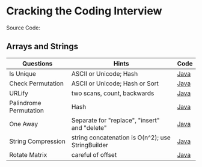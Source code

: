 # Cracking the Coding Interview

Source Code:

## Arrays and Strings

| Questions         | Hints                 | Code |
| ---------         | ----------------------| -----|
| Is Unique         | ASCII or Unicode; Hash                            | [Java](src/Q1_Arrays_and_Strings/Q1_1_IsUnique) |
| Check Permutation | ASCII or Unicode; Hash or Sort                    | [Java](src/Q1_Arrays_and_Strings/Q1_2_CheckPermutation) |
| URLify            | two scans, count, backwards                       | [Java](src/Q1_Arrays_and_Strings/Q1_3_URLify) |
| Palindrome Permutation | Hash                                         | [Java](src/Q1_Arrays_and_Strings/Q1_4_Palindrome) |
| One Away          | Separate for "replace", "insert" and "delete"     | [Java](src/Q1_Arrays_and_Strings/Q1_5_OneAway) |
| String Compression | string concatenation is O(n^2); use StringBuilder | [Java](src/Q1_Arrays_and_Strings/Q1_6_StringCompression) |
| Rotate Matrix      | careful of offset                                | [Java](src/Q1_Arrays_and_Strings/Q1_7_RotateMatrix) |

